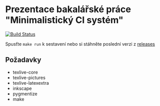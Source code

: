 # Prezentace bakalářské práce "Minimalistický CI systém"

[![Build Status](https://travis-ci.org/francma/bp_prezentace.svg?branch=master)](https://travis-ci.org/francma/bp_prezentace)

Spusťte `make run` k sestavení nebo si stáhněte poslední verzi z [releases](https://github.com/francma/bp_prezentace/releases)

## Požadavky

* texlive-core
* texlive-pictures
* texlive-latexextra
* inkscape
* pygmentize
* make